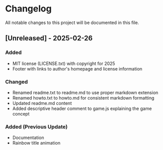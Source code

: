 # Changelog

All notable changes to this project will be documented in this file.

## [Unreleased] - 2025-02-26

### Added
- MIT license (LICENSE.txt) with copyright for 2025
- Footer with links to author's homepage and license information

### Changed
- Renamed readme.txt to readme.md to use proper markdown extension
- Renamed howto.txt to howto.md for consistent markdown formatting
- Updated readme.md content
- Added descriptive header comment to game.js explaining the game concept

### Added (Previous Update)
- Documentation
- Rainbow title animation
